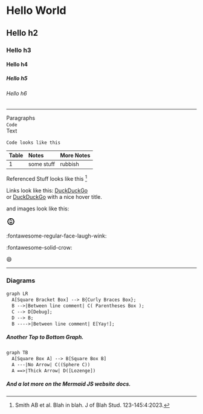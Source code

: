 # **Hello World**

## **Hello h2** 

### **Hello h3** 

#### Hello h4 

##### Hello h5 

###### Hello h6 

---

Paragraphs  
<code>Code</code>  
<text>Text</text>  

```
Code looks like this
```

|Table | Notes | More Notes|
|:---|:---|:---|
| 1 | some stuff | rubbish |

Referenced Stuff looks like this [^Smith2023]

[^Smith2023]: Smith AB et al. Blah in blah. J of Blah Stud. 123-145:4:2023. 

Links look like this: [DuckDuckGo](https://duckduckgo.org/)  
or [DuckDuckGo](https://duckduckgo.org/ "Search") with a nice hover title.

and images look like this: 

![Some alternative text for this child](paed_rad.png "Child Logo")

:fontawesome-regular-face-laugh-wink:

:fontawesome-solid-crow:

:smile:

---
### Diagrams 


``` mermaid
graph LR
  A[Square Bracket Box] --> B{Curly Braces Box};
  B -->|Between line comment| C( Parentheses Box );
  C --> D[Debug];
  D --> B;
  B ---->|Between line comment| E[Yay!];
```

##### Another Top to Bottom Graph.

```mermaid
graph TB
  A[Square Box A] --> B[Square Box B]
  A ---|No Arrow| C((Sphere C))
  A ==>|Thick Arrow| D([Lozenge])
```

##### And a lot more on the Mermaid JS website docs.
